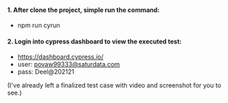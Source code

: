 #### 1. After clone the project, simple run the command: 
- npm run cyrun 

#### 2. Login into cypress dashboard to view the executed test:

- https://dashboard.cypress.io/
- user: povaw99333@saturdata.com
- pass: Deel@202121

(I've already left a finalized test case with video and screenshot for you to see.)
